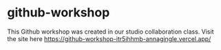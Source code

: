 # github-workshop
This Github workshop was created in our studio collaboration class.
Visit the site here https://github-workshop-itr5ihhmb-annagingle.vercel.app/ 
